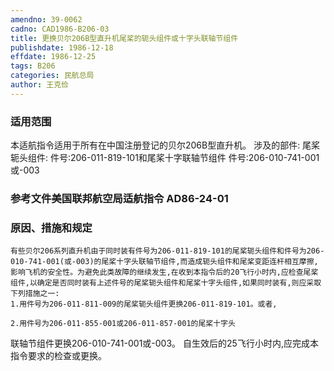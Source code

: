 ```yaml
---
amendno: 39-0062
cadno: CAD1986-B206-03
title: 更换贝尔206B型直升机尾桨的轭头组件或十字头联轴节组件
publishdate: 1986-12-18
effdate: 1986-12-25
tags: B206
categories: 民航总局
author: 王克俭
---
```


### 适用范围 
本适航指令适用于所有在中国注册登记的贝尔206B型直升机。 涉及的部件: 尾桨轭头组件: 件号:206-011-819-101和尾桨十字联轴节组件 件号:206-010-741-001或-003

<!--more-->
### 参考文件美国联邦航空局适航指令 AD86-24-01 

### 原因、措施和规定 
    有些贝尔206系列直升机由于同时装有件号为206-011-819-101的尾桨轭头组件和件号为206-010-741-001(或-003)的尾桨十字头联轴节组件,而造成轭头组件和尾桨变距连杆相互摩擦,影响飞机的安全性。为避免此类故障的继续发生,在收到本指令后的20飞行小时内,应检查尾桨组件,以确定是否同时装有上述件号的尾桨轭头组件和尾桨十字头组件,如果同时装有,则应采取下列措施之一: 
    1.用件号为206-011-811-009的尾桨轭头组件更换206-011-819-101。或者, 
  
    2.用件号为206-011-855-001或206-011-857-001的尾桨十字头
联轴节组件更换206-010-741-001或-003。     自生效后的25飞行小时内,应完成本指令要求的检查或更换。
